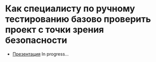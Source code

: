 # Как специалисту по ручному тестированию базово проверить проект с точки зрения безопасности
* [Презентация](https://docs.google.com/presentation/d/1vtwWg-n-f5gttxMyxrAA3L11E1_0ZGxR101taKfvaUY/edit#slide=id.g1f87997393_0_782)
In progress...